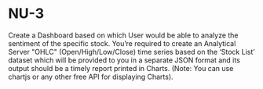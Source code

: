 # NU-3
 Create a Dashboard based on which User would be able to analyze the sentiment of the specific stock. You’re required to create an Analytical Server "OHLC" (Open/High/Low/Close) time series based on the ‘Stock List’ dataset which will be provided to you in a separate JSON format and its output should be a timely report printed in Charts. (Note: You can use chartjs  or any other free API for displaying Charts).  

